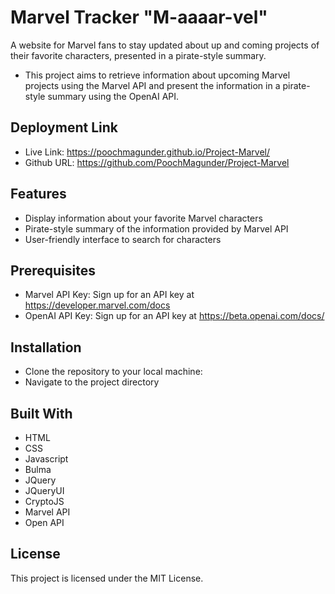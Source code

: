 # Marvel Tracker "M-aaaar-vel"

A website for Marvel fans to stay updated about up and coming projects of their favorite characters, presented in a pirate-style summary.

- This project aims to retrieve information about upcoming Marvel projects using the Marvel API and present the information in a pirate-style summary using the OpenAI API.

## Deployment Link

- Live Link: https://poochmagunder.github.io/Project-Marvel/
- Github URL: https://github.com/PoochMagunder/Project-Marvel

## Features

- Display information about your favorite Marvel characters
- Pirate-style summary of the information provided by Marvel API
- User-friendly interface to search for characters

## Prerequisites

- Marvel API Key: Sign up for an API key at https://developer.marvel.com/docs
- OpenAI API Key: Sign up for an API key at https://beta.openai.com/docs/

## Installation

- Clone the repository to your local machine:
- Navigate to the project directory

## Built With

- HTML
- CSS
- Javascript
- Bulma
- JQuery
- JQueryUI
- CryptoJS
- Marvel API
- Open API

## License

This project is licensed under the MIT License.
